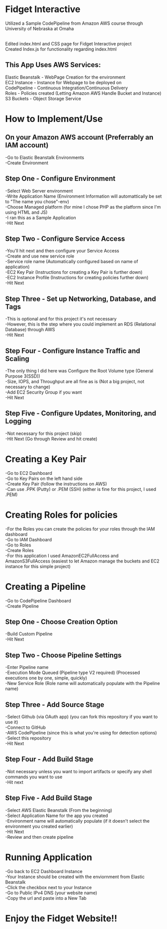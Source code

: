 # Fidget Interactive
Utilized a Sample CodePipeline from Amazon AWS course through University of Nebraska at Omaha <br /><br />

Edited index.html and CSS page for Fidget Interactive project <br />
Created Index.js for functionality regarding index.html

## This App Uses AWS Services:
Elastic Beanstalk - WebPage Creation for the environment <br />
EC2 Instance - Instance for Webpage to be deployed on <br />
CodePipeline - Continuous Integration/Continuous Delivery <br />
Roles - Policies created (Letting Amazon AWS Handle Bucket and Instance) <br />
S3 Buckets - Object Storage Service

# How to Implement/Use
## On your Amazon AWS account (Preferrably an IAM account)
-Go to Elastic Beanstalk Environments <br />
-Create Environment 

## Step One - Configure Environment
-Select Web Server environment <br />
-Write Application Name (Environment Information will automattically be set to "The name you chose"-env) <br />
-Choose Managed platform (for mine I chose PHP as the platform since I'm using HTML and JS) <br />
-I ran this as a Sample Application <br />
-Hit Next

## Step Two - Configure Service Access
-You'll hit next and then configure your Service Access <br /> 
-Create and use new service role <br />
-Service role name (Automatically configured based on name of application) <br />
-EC2 Key Pair (Instructions for creating a Key Pair is further down) <br />
-EC2 Instance Profile (Instructions for creating policies further down) <br />
-Hit Next

## Step Three - Set up Networking, Database, and Tags
-This is optional and for this project it's not necessary <br />
-However, this is the step where you could implement an RDS (Relational Database) through AWS <br />
-Hit Next

## Step Four - Configure Instance Traffic and Scaling
-The only thing I did here was Configure the Root Volume type (General Purpose 3(SSD)) <br />
-Size, IOPS, and Throughput are all fine as is (Not a big project, not necessary to change) <br />
-Add EC2 Security Group if you want <br />
-Hit Next

## Step Five - Configure Updates, Monitoring, and Logging
-Not necessary for this project (skip) <br />
-Hit Next (Go through Review and hit create)

# Creating a Key Pair
-Go to EC2 Dashboard <br />
-Go to Key Pairs on the left hand side <br />
-Create Key Pair (follow the instructions on AWS) <br />
-Can use .PPK (Putty) or .PEM (SSH) (either is fine for this project, I used .PEM)

# Creating Roles for policies
-For the Roles you can create the policies for your roles through the IAM dashboard <br />
-Go to IAM Dashboard <br />
-Go to Roles <br />
-Create Roles <br />
-For this application I used AmazonEC2FullAccess and AmazonS3FullAccess (easiest to let Amazon manage the buckets and EC2 instance for this simple project)

# Creating a Pipeline
-Go to CodePipeline Dashboard <br />
-Create Pipeline

## Step One - Choose Creation Option
-Build Custom Pipeline <br />
-Hit Next

## Step Two - Choose Pipeline Settings
-Enter Pipeline name <br />
-Execution Mode Queued (Pipeline type V2 required) (Processed executions one by one, simple, quickly) <br />
-New Service Role (Role name will automatically populate with the Pipeline name)

## Step Three - Add Source Stage
-Select Github (via OAuth app) (you can fork this repository if you want to use it) <br />
-Connect to GitHub <br />
-AWS CodePipeline (since this is what you're using for detection options) <br />
-Select this repository <br />
-Hit Next

## Step Four - Add Build Stage
-Not necessary unless you want to import artifacts or specify any shell commands you want to use <br />
-Hit next

## Step Five - Add Build Stage
-Select AWS Elastic Beanstalk (From the beginning) <br />
-Select Application Name for the app you created <br />
-Environment name will automatically populate (if it doesn't select the environment you created earlier) <br />
-Hit Next <br />
-Review and then create pipeline

# Running Application
-Go back to EC2 Dashboard Instance <br />
-Your Instance should be created with the enviornment from Elastic Beanstalk <br />
-Click the checkbox next to your Instance <br />
-Go to Public IPv4 DNS (your website name) <br />
-Copy the url and paste into a New Tab

# Enjoy the Fidget Website!!

